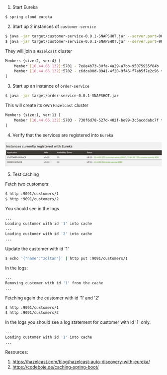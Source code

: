 1. Start Eureka

```bash
$ spring cloud eureka
```

2. Start up 2 instances of `customer-service`

```bash
$ java -jar target/customer-service-0.0.1-SNAPSHOT.jar --server.port=9091
$ java -jar target/customer-service-0.0.1-SNAPSHOT.jar --server.port=9092
```

They will join a `Hazelcast` cluster

```bash
Members {size:2, ver:4} [
	Member [10.44.66.132]:5701 - 7e8e4b73-30fa-4a29-a7bb-95075955f84b
	Member [10.44.66.132]:5702 - c6dca00d-0941-4f20-9f46-f7ab5f7e2c96 this
]
```

3. Start up an instance of `order-service`

```bash
$ java -jar target/order-service-0.0.1-SNAPSHOT.jar
```

This will create its own `Hazelcast` cluster

```bash
Members {size:1, ver:1} [
	Member [10.44.66.132]:5703 - 730f6d78-527d-402f-be99-3c5acddabc7f this
]
```

4. Verify that the services are registered into `Eureka`

![eureka.png](images/eureka.png)

5. Test caching

Fetch two customers:

```bash
$ http :9091/customers/1
$ http :9091/customers/2
```

You should see in the logs

```bash
...
Loading customer with id '1' into cache
...
Loading customer with id '2' into cache
...
```

Update the customer with id '1'

```bash
$ echo '{"name":"zoltan"}' | http put :9091/customers/1
```

In the logs:

```bash
...
Removing customer with id '1' from the cache
...
```

Fetching again the customer with id '1' and '2'

```bash
$ http :9091/customers/1
$ http :9091/customers/2
```

In the logs you should see a log statement for customer with id '1' only. 

```bash
...
Loading customer with id '1' into cache
...
```


Resources:

1. https://hazelcast.com/blog/hazelcast-auto-discovery-with-eureka/
2. https://codeboje.de/caching-spring-boot/